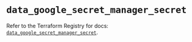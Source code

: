 # `data_google_secret_manager_secret`

Refer to the Terraform Registry for docs: [`data_google_secret_manager_secret`](https://registry.terraform.io/providers/hashicorp/google/6.9.0/docs/data-sources/secret_manager_secret).
